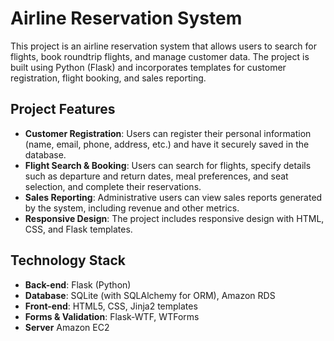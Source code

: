 # Airline Reservation System

This project is an airline reservation system that allows users to search for flights, book roundtrip flights, and manage customer data. The project is built using Python (Flask) and incorporates templates for customer registration, flight booking, and sales reporting.

## Project Features

- **Customer Registration**: Users can register their personal information (name, email, phone, address, etc.) and have it securely saved in the database.
- **Flight Search & Booking**: Users can search for flights, specify details such as departure and return dates, meal preferences, and seat selection, and complete their reservations.
- **Sales Reporting**: Administrative users can view sales reports generated by the system, including revenue and other metrics.
- **Responsive Design**: The project includes responsive design with HTML, CSS, and Flask templates.

## Technology Stack

- **Back-end**: Flask (Python)
- **Database**: SQLite (with SQLAlchemy for ORM), Amazon RDS
- **Front-end**: HTML5, CSS, Jinja2 templates
- **Forms & Validation**: Flask-WTF, WTForms
- **Server** Amazon EC2
